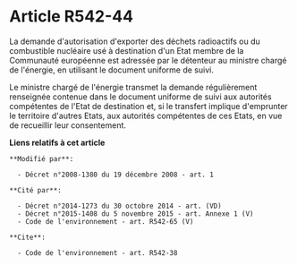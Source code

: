# Article R542-44

La demande d'autorisation d'exporter des déchets radioactifs ou du combustible nucléaire usé à destination d'un Etat membre
de la Communauté européenne est adressée par le détenteur au ministre chargé de l'énergie, en utilisant le document uniforme
de suivi. 

Le ministre chargé de l'énergie transmet la demande régulièrement renseignée contenue dans le document uniforme de suivi aux
autorités compétentes de l'Etat de destination et, si le transfert implique d'emprunter le territoire d'autres Etats, aux
autorités compétentes de ces Etats, en vue de recueillir leur consentement.

**Liens relatifs à cet article**

	**Modifié par**:

	  - Décret n°2008-1380 du 19 décembre 2008 - art. 1

	**Cité par**:

	  - Décret n°2014-1273 du 30 octobre 2014 - art. (VD)
	  - Décret n°2015-1408 du 5 novembre 2015 - art. Annexe 1 (V)
	  - Code de l'environnement - art. R542-65 (V)

	**Cite**:

	  - Code de l'environnement - art. R542-38
